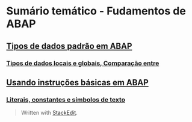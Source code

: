 # Sumário temático - Fudamentos de ABAP

## [Tipos de dados padrão em ABAP](https://github.com/emersonleite/abap_praticas/blob/master/notas03_elementos_basicos_da_linguagem_ABAP.md#tipos-de-dados-padr%C3%A3o-em-abap--standard-data-types)



### [Tipos de dados locais e globais, Comparação entre](https://github.com/emersonleite/abap_praticas/blob/master/notas03_elementos_basicos_da_linguagem_ABAP.md#usando-instru%C3%A7%C3%B5es-b%C3%A1sicas-em-abap)

## [Usando instruções básicas em ABAP](https://github.com/emersonleite/abap_praticas/blob/master/notas03_elementos_basicos_da_linguagem_ABAP.md#usando-instru%C3%A7%C3%B5es-b%C3%A1sicas-em-abap)

### [Literais, constantes e símbolos de texto](https://github.com/emersonleite/abap_praticas/blob/master/notas03_elementos_basicos_da_linguagem_ABAP.md#literais-constantes-e-s%C3%ADmbolos-de-texto)


> Written with [StackEdit](https://stackedit.io/).
<!--stackedit_data:
eyJoaXN0b3J5IjpbLTEzNzA3NjcwOTksMTc3NDk0NjU1NCw1NT
AwNDY0Ml19
-->